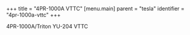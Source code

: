 +++
title = "4PR-1000A VTTC"
[menu.main]
parent = "tesla"
identifier = "4pr-1000a-vttc"
+++

4PR-1000A/Triton YU-204 VTTC
